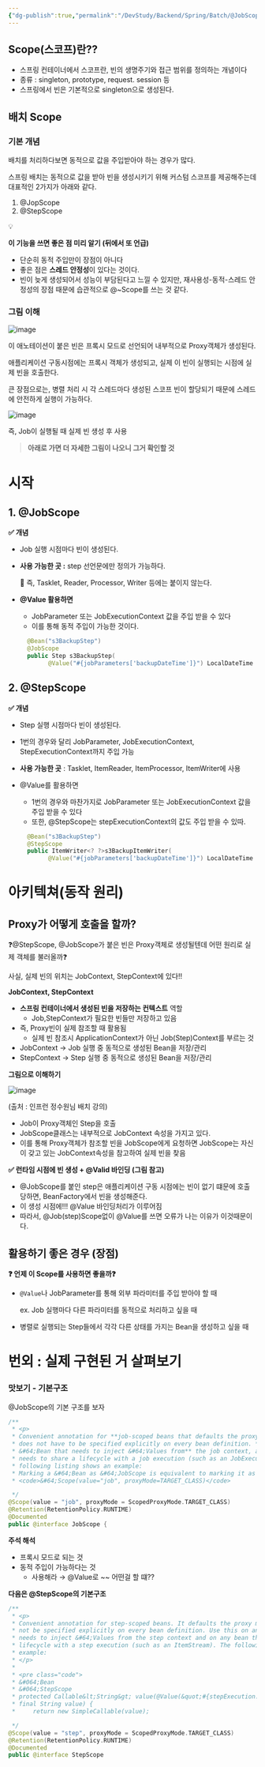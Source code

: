 ```yaml
---
{"dg-publish":true,"permalink":"/DevStudy/Backend/Spring/Batch/@JobScop, @StepScop/","noteIcon":"","created":"2025-05-18T00:12:00.127+09:00","updated":"2025-05-27T23:07:18.755+09:00"}
---
```



## Scope(스코프)란??

- 스프링 컨테이너에서 스코프란, 빈의 생명주기와 접근 범위를 정의하는 개념이다
- 종류 : singleton, prototype, request. session 등
- 스프링에서 빈은 기본적으로 singleton으로 생성된다.

## 배치 Scope

### 기본 개념

배치를 처리하다보면 동적으로 값을 주입받아야 하는 경우가 많다.

스프링 배치는 동적으로 값을 받아 빈을 생성시키기 위해 커스텀 스코프를 제공해주는데 대표적인 2가지가 아래와 같다.

1. @JopScope
2. @StepScope

<aside>
💡

**이 기능을 쓰면 좋은 점 미리 알기 (뒤에서 또 언급)**

- 단순히 동적 주입만이 장점이 아니다
- 좋은 점은 **스레드 안정성**이 있다는 것이다.
- 빈이 늦게 생성되어서 성능이 부담된다고 느낄 수 있지만, 재사용성-동적-스레드 안정성의 장점 때문에 습관적으로 @~Scope를 쓰는 것 같다.
</aside>

### 그림 이해

![image](https://github.com/user-attachments/assets/9df4e6af-67b3-4aa3-bf65-09404083ca4f)

이 애노테이션이 붙은 빈은 프록시 모드로 선언되어 내부적으로 Proxy객체가 생성된다.

애플리케이션 구동시점에는 프록시 객체가 생성되고, 실제 이 빈이 실행되는 시점에 실제 빈을 호출한다.

큰 장점으로는, 병렬 처리 시 각 스레드마다 생성된 스코프 빈이 할당되기 때문에 스레드에 안전하게 실행이 가능하다.

![image](https://github.com/user-attachments/assets/c9a22fd8-6ed7-4c77-a8a7-2225c7e75dc6)


즉, Job이 실행될 때 실제 빈 생성 후 사용

> **아래로 가면 더 자세한 그림이 나오니 그거 확인할 것**
>

# 시작 
## 1. @JobScope

**✅ 개념**

- Job 실행 시점마다 빈이 생성된다.
- **사용 가능한 곳 :** step 선언문에만 정의가 가능하다.

  🚨 즉, Tasklet, Reader, Processor, Writer 등에는 붙이지 않는다.

- **@Value 활용하면**
    - JobParameter 또는 JobExecutionContext 값을 주입 받을 수 있다
    - 이를 통해 동적 주입이 가능한 것이다.

    ```kotlin
      @Bean("s3BackupStep")
      @JobScope
      public Step s3BackupStep(
            @Value("#{jobParameters['backupDateTime']}") LocalDateTime toBackupDateTime) 
    ```


## 2. @StepScope

**✅ 개념**

- Step 실행 시점마다 빈이 생성된다.
- 1번의 경우와 달리 JobParameter, JobExecutionContext, StepExecutionContext까지 주입 가능
- **사용 가능한 곳** : Tasklet, ItemReader, ItemProcessor, ItemWriter에 사용

- @Value를 활용하면
    - 1번의 경우와 마찬가지로 JobParameter 또는 JobExecutionContext 값을 주입 받을 수 있다
    - 또한, @StepScope는 stepExecutionContext의 값도 주입 받을 수 있따.

    ```kotlin
      @Bean("s3BackupStep")
      @StepScope
      public ItemWriter<? ?>s3BackupItemWriter(
            @Value("#{jobParameters['backupDateTime']}") LocalDateTime toBackupDateTime) 
    ```


# 아키텍쳐(동작 원리)

## Proxy가 어떻게 호출을 할까?

❓@StepScope, @JobScope가 붙은 빈은 Proxy객체로 생성될텐데 어떤 원리로 실제 객체를 불러올까❓

사실, 실제 빈의 위치는 JobContext, StepContext에 있다!!

**JobContext, StepContext**

- **스프링 컨테이너에서 생성된 빈을 저장하는 컨텍스트** 역할
    - Job,StepContext가 필요한 빈들만 저장하고 있음
- 즉, Proxy빈이 실제 참조할 때 활용됨
    - 실제 빈 참조시 ApplicationContext가 아닌 Job(Step)Context를 부르는 것
- JobContext → Job 실행 중 동적으로 생성된 Bean을 저장/관리
- StepContext → Step 실행 중 동적으로 생성된 Bean을 저장/관리

**그림으로 이해하기**

![image](https://github.com/user-attachments/assets/7ce1d18e-c98b-420a-a2cb-4b0ab6aeaf0c)

(출처 : 인프런 정수원님 배치 강의)

- Job이 Proxy객체인 Step을 호출
- JobScope클래스는 내부적으로 JobContext 속성을 가지고 있다.
- 이를 통해 Proxy객체가 참조할 빈을 JobScope에게 요청하면 JobScope는 자신이 갖고 있는 JobContext속성을 참고하여 실제 빈을 찾음

**✅ 런타임 시점에 빈 생성 + @Valid 바인딩 (그림 참고)**

- @JobScope를 붙인 step은 애플리케이션 구동 시점에는 빈이 없기 떄문에 호출 당하면, BeanFactory에서 빈을 생성해준다.
- 이 생성 시점에!!! @Value 바인딩처리가 이루어짐
- 따라서, @Job(step)Scope없이 @Value를 쓰면 오류가 나는 이유가 이것때문이다.

## 활용하기 좋은 경우 (장점)

**❓ 언제 이 Scope를 사용하면 좋을까❓**

- `@Value`나 JobParameter를 통해 외부 파라미터를 주입 받아야 할 때

  ex. Job 실행마다 다른 파라미터를 동적으로 처리하고 싶을 때

- 병렬로 실행되는 Step들에서 각각 다른 상태를 가지는 Bean을 생성하고 싶을 때

# 번외 : 실제 구현된 거 살펴보기

### 맛보기 - 기본구조

@JobScope의 기본 구조를 보자

```kotlin
/**
 * <p>
 * Convenient annotation for **job-scoped beans that defaults the proxy mode**, so that it
 * does not have to be specified explicitly on every bean definition. **Use this on any
 * &#64;Bean that needs to inject &#64;Values from** the job context, and any bean that
 * needs to share a lifecycle with a job execution (such as an JobExecutionListener). The
 * following listing shows an example:
 * Marking a &#64;Bean as &#64;JobScope is equivalent to marking it as
 * <code>&#64;Scope(value="job", proxyMode=TARGET_CLASS)</code>

 */
@Scope(value = "job", proxyMode = ScopedProxyMode.TARGET_CLASS)
@Retention(RetentionPolicy.RUNTIME)
@Documented
public @interface JobScope {

```

**주석 해석**

- 프록시 모드로 되는 것
- 동적 주입이 가능하다는 것
    - 사용해라 → @Value로 ~~ 어떤걸 할 떄??

**다음은 @StepScope의 기본구조**

```kotlin
/**
 * <p>
 * Convenient annotation for step-scoped beans. It defaults the proxy mode so that it need
 * not be specified explicitly on every bean definition. Use this on any &#64;Bean that
 * needs to inject &#64;Values from the step context and on any bean that needs to share a
 * lifecycle with a step execution (such as an ItemStream). The following listing shows an
 * example:
 * </p>
 *
 * <pre class="code">
 * &#064;Bean
 * &#064;StepScope
 * protected Callable&lt;String&gt; value(@Value(&quot;#{stepExecution.stepName}&quot;)
 * final String value) {
 *     return new SimpleCallable(value);

 */
@Scope(value = "step", proxyMode = ScopedProxyMode.TARGET_CLASS)
@Retention(RetentionPolicy.RUNTIME)
@Documented
public @interface StepScope 
```
